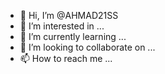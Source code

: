 - 👋 Hi, I’m @AHMAD21SS
- 👀 I’m interested in ...
- 🌱 I’m currently learning ...
- 💞️ I’m looking to collaborate on ...
- 📫 How to reach me ...

<!---
AHMAD21SS/AHMAD21SS is a ✨ special ✨ repository because its `README.md` (this file) appears on your GitHub profile.
You can click the Preview link to take a look at your changes.
--->
